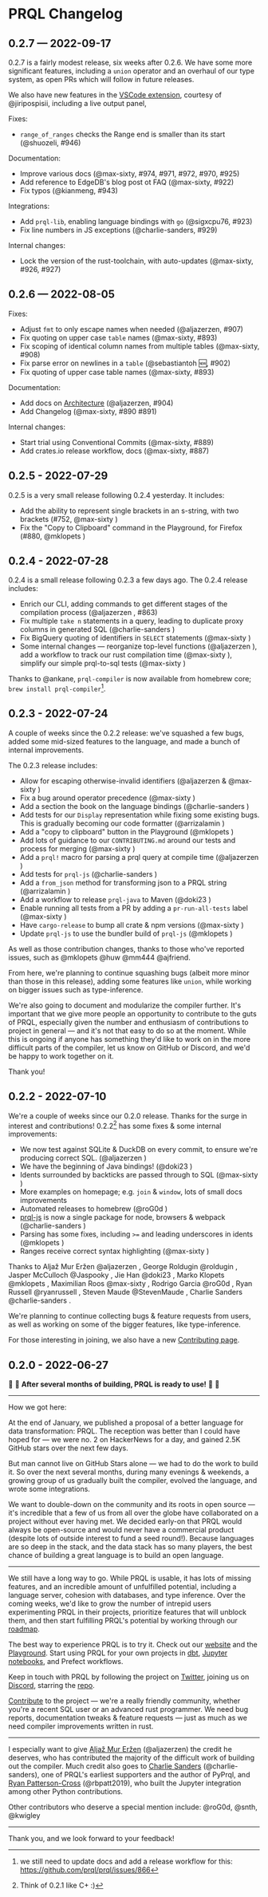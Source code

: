 # PRQL Changelog

## 0.2.7 — 2022-09-17

0.2.7 is a fairly modest release, six weeks after 0.2.6. We have some more
significant features, including a `union` operator and an overhaul of our type
system, as open PRs which will follow in future releases.

We also have new features in the [VSCode
extension](https://github.com/prql/prql-code), courtesy of @jiripospisii,
including a live output panel,

Fixes:

- `range_of_ranges` checks the Range end is smaller than its start (@shuozeli,  #946)

Documentation:

- Improve various docs (@max-sixty, #974, #971, #972, #970, #925)
- Add reference to EdgeDB's blog post ot FAQ (@max-sixty, #922)
- Fix typos (@kianmeng, #943)

Integrations:

- Add `prql-lib`, enabling language bindings with `go` (@sigxcpu76, #923)
- Fix line numbers in JS exceptions (@charlie-sanders, #929)

Internal changes:

- Lock the version of the rust-toolchain, with auto-updates (@max-sixty, #926, #927)

## 0.2.6 — 2022-08-05

Fixes:

- Adjust `fmt` to only escape names when needed (@aljazerzen, #907)
- Fix quoting on upper case `table` names (@max-sixty, #893)
- Fix scoping of identical column names from multiple tables (@max-sixty, #908)
- Fix parse error on newlines in a `table` (@sebastiantoh 🆕, #902)
- Fix quoting of upper case table names (@max-sixty, #893)

Documentation:

- Add docs on [Architecture](prql-compiler/ARCHITECTURE.md) (@aljazerzen, #904)
- Add Changelog (@max-sixty, #890 #891)

Internal changes:

- Start trial using Conventional Commits (@max-sixty, #889)
- Add crates.io release workflow, docs (@max-sixty, #887)

## 0.2.5 - 2022-07-29

0.2.5 is a very small release following 0.2.4 yesterday. It includes:

- Add the ability to represent single brackets in an s-string, with two brackets (#752, @max-sixty )
- Fix the "Copy to Clipboard" command in the Playground, for Firefox (#880,
  @mklopets )

## 0.2.4 - 2022-07-28

0.2.4 is a small release following 0.2.3 a few days ago. The 0.2.4 release includes:

- Enrich our CLI, adding commands to get different stages of the compilation process (@aljazerzen , #863)
- Fix multiple `take n` statements in a query, leading to duplicate proxy columns in generated SQL (@charlie-sanders )
- Fix BigQuery quoting of identifiers in `SELECT` statements (@max-sixty )
- Some internal changes — reorganize top-level functions (@aljazerzen ), add a workflow to track our rust compilation time (@max-sixty ), simplify our simple prql-to-sql tests (@max-sixty )

Thanks to @ankane, `prql-compiler` is now available from homebrew core; `brew install prql-compiler`[^2].

[^2]: we still need to update docs and add a release workflow for this: <https://github.com/prql/prql/issues/866>

## 0.2.3 - 2022-07-24

A couple of weeks since the 0.2.2 release: we've squashed a few bugs, added some mid-sized features to the language, and made a bunch of internal improvements.

The 0.2.3 release includes:

- Allow for escaping otherwise-invalid identifiers (@aljazerzen & @max-sixty )
- Fix a bug around operator precedence (@max-sixty )
- Add a section the book on the language bindings (@charlie-sanders )
- Add tests for our `Display` representation while fixing some existing bugs. This is gradually becoming our code formatter (@arrizalamin )
- Add a "copy to clipboard" button in the Playground (@mklopets )
- Add lots of guidance to our `CONTRIBUTING.md` around our tests and process for merging (@max-sixty )
- Add a `prql!` macro for parsing a prql query at compile time (@aljazerzen )
- Add tests for `prql-js` (@charlie-sanders )
- Add a `from_json` method for transforming json to a PRQL string (@arrizalamin )
- Add a workflow to release `prql-java` to Maven (@doki23 )
- Enable running all tests from a PR by adding a `pr-run-all-tests` label (@max-sixty )
- Have `cargo-release` to bump all crate & npm versions (@max-sixty )
- Update `prql-js` to use the bundler build of `prql-js` (@mklopets )

As well as those contribution changes, thanks to those who've reported issues, such as @mklopets @huw @mm444 @ajfriend.

From here, we're planning to continue squashing bugs (albeit more minor than those in this release), adding some features like `union`, while working on bigger issues such as type-inference.

We're also going to document and modularize the compiler further. It's important that we give more people an opportunity to contribute to the guts of PRQL, especially given the number and enthusiasm of contributions to project in general — and it's not that easy to do so at the moment. While this is ongoing if anyone has something they'd like to work on in the more difficult parts of the compiler, let us know on GitHub or Discord, and we'd be happy to work together on it.

Thank you!

## 0.2.2 - 2022-07-10

We're a couple of weeks since our 0.2.0 release. Thanks for the surge in interest and contributions! 0.2.2[^1] has some fixes & some internal improvements:

- We now test against SQLite & DuckDB on every commit, to ensure we're producing correct SQL. (@aljazerzen )
- We have the beginning of Java bindings! (@doki23 )
- Idents surrounded by backticks are passed through to SQL (@max-sixty )
- More examples on homepage; e.g. `join` & `window`, lots of small docs improvements
- Automated releases to homebrew (@roG0d )
- [prql-js](https://github.com/prql/prql/tree/main/prql-js) is now a single package for node, browsers & webpack (@charlie-sanders )
- Parsing has some fixes, including `>=` and leading underscores in idents (@mklopets )
- Ranges receive correct syntax highlighting (@max-sixty )

Thanks to Aljaž Mur Eržen @aljazerzen , George Roldugin @roldugin , Jasper McCulloch @Jaspooky , Jie Han @doki23 , Marko Klopets @mklopets , Maximilian Roos @max-sixty , Rodrigo Garcia @roG0d , Ryan Russell @ryanrussell , Steven Maude @StevenMaude , Charlie Sanders @charlie-sanders .

We're planning to continue collecting bugs & feature requests from users, as well as working on some of the bigger features, like type-inference.

For those interesting in joining, we also have a new [Contributing page](https://github.com/prql/prql/blob/main/CONTRIBUTING.md).

[^1]: Think of 0.2.1 like C+ :)

## 0.2.0 - 2022-06-27

🎉 🎉 **After several months of building, PRQL is ready to use!** 🎉 🎉

---

How we got here:

At the end of January, we published a proposal of a better language for data transformation: PRQL. The reception was better than I could have hoped for — we were no. 2 on HackerNews for a day, and gained 2.5K GitHub stars over the next few days.

But man cannot live on GitHub Stars alone — we had to do the work to build it. So over the next several months, during many evenings & weekends, a growing group of us gradually built the compiler, evolved the language, and wrote some integrations.

We want to double-down on the community and its roots in open source — it's incredible that a few of us from all over the globe have collaborated on a project without ever having met. We decided early-on that PRQL would always be open-source and would never have a commercial product (despite lots of outside interest to fund a seed round!). Because languages are so deep in the stack, and the data stack has so many players, the best chance of building a great language is to build an open language.

---

We still have a long way to go. While PRQL is usable, it has lots of missing features, and an incredible amount of unfulfilled potential, including a language server, cohesion with databases, and type inference. Over the coming weeks, we'd like to grow the number of intrepid users experimenting PRQL in their projects, prioritize features that will unblock them, and then start fulfilling PRQL's potential by working through our [roadmap](https://prql-lang.org/roadmap/).

The best way to experience PRQL is to try it. Check out our [website](https://prql-lang.org) and the [Playground](https://prql-lang.org/playground). Start using PRQL for your own projects in [dbt](https://github.com/prql/dbt-prql), [Jupyter notebooks](https://pyprql.readthedocs.io/en/latest/magic_readme.html), and Prefect workflows.

Keep in touch with PRQL by following the project on [Twitter](https://twitter.com/prql_lang), joining us on [Discord](https://discord.gg/eQcfaCmsNc), starring the [repo](https://github.com/prql/prql).

[Contribute](https://github.com/prql/prql/blob/main/CONTRIBUTING.md) to the project — we're a really friendly community, whether you're a recent SQL user or an advanced rust programmer. We need bug reports, documentation tweaks & feature requests — just as much as we need compiler improvements written in rust.

---

I especially want to give [Aljaž Mur Eržen](https://github.com/aljazerzen) (@aljazerzen) the credit he deserves, who has contributed the majority of the difficult work of building out the compiler. Much credit also goes to [Charlie Sanders](https://github.com/charlie-sanders) (@charlie-sanders), one of PRQL's earliest supporters and the author of PyPrql, and [Ryan Patterson-Cross](https://github.com/orgs/prql/people/rbpatt2019) (@rbpatt2019), who built the Jupyter integration among other Python contributions.

Other contributors who deserve a special mention include: @roG0d, @snth, @kwigley

---

Thank you, and we look forward to your feedback!
